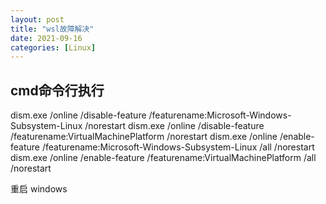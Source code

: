 ```yaml
---
layout: post
title: "wsl故障解决"
date: 2021-09-16
categories: [Linux]
---
```


> 

## cmd命令行执行

dism.exe /online /disable-feature /featurename:Microsoft-Windows-Subsystem-Linux /norestart
dism.exe /online /disable-feature /featurename:VirtualMachinePlatform /norestart
dism.exe /online /enable-feature /featurename:Microsoft-Windows-Subsystem-Linux /all /norestart
dism.exe /online /enable-feature /featurename:VirtualMachinePlatform /all /norestart

重启 windows
